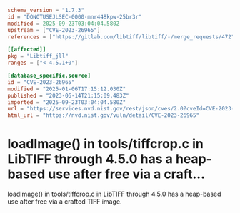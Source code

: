 ```toml
schema_version = "1.7.3"
id = "DONOTUSEJLSEC-0000-mnr448kpw-25br3r"
modified = 2025-09-23T03:04:04.580Z
upstream = ["CVE-2023-26965"]
references = ["https://gitlab.com/libtiff/libtiff/-/merge_requests/472", "https://lists.debian.org/debian-lts-announce/2023/07/msg00034.html", "https://security.netapp.com/advisory/ntap-20230706-0009/", "https://gitlab.com/libtiff/libtiff/-/merge_requests/472", "https://lists.debian.org/debian-lts-announce/2023/07/msg00034.html", "https://security.netapp.com/advisory/ntap-20230706-0009/"]

[[affected]]
pkg = "Libtiff_jll"
ranges = ["< 4.5.1+0"]

[database_specific.source]
id = "CVE-2023-26965"
modified = "2025-01-06T17:15:12.030Z"
published = "2023-06-14T21:15:09.483Z"
imported = "2025-09-23T03:04:04.580Z"
url = "https://services.nvd.nist.gov/rest/json/cves/2.0?cveId=CVE-2023-26965"
html_url = "https://nvd.nist.gov/vuln/detail/CVE-2023-26965"
```

# loadImage() in tools/tiffcrop.c in LibTIFF through 4.5.0 has a heap-based use after free via a craft...

loadImage() in tools/tiffcrop.c in LibTIFF through 4.5.0 has a heap-based use after free via a crafted TIFF image.

